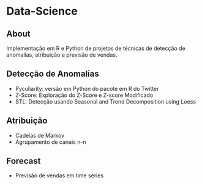 # Data-Science

## About
  Implementação em R e Python de projetos de técnicas de detecção de anomalias, atribuição e previsão de vendas.
  
## Detecção de Anomalias

- Pyculiarity: versão em Python do pacote em R do Twitter
- Z-Score: Exploração do Z-Score e Z-score Modificado
- STL: Detecção usando Seasonal and Trend Decomposition using Loess

## Atribuição
- Cadeias de Markov
- Agrupamento de canais n-n

## Forecast
- Previsão de vendas em time series
